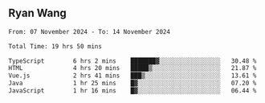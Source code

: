 ## Ryan Wang

<!--START_SECTION:waka-->

```txt
From: 07 November 2024 - To: 14 November 2024

Total Time: 19 hrs 50 mins

TypeScript        6 hrs 2 mins    ███████▓░░░░░░░░░░░░░░░░░   30.48 %
HTML              4 hrs 20 mins   █████▒░░░░░░░░░░░░░░░░░░░   21.87 %
Vue.js            2 hrs 41 mins   ███▒░░░░░░░░░░░░░░░░░░░░░   13.61 %
Java              1 hr 25 mins    █▓░░░░░░░░░░░░░░░░░░░░░░░   07.20 %
JavaScript        1 hr 16 mins    █▓░░░░░░░░░░░░░░░░░░░░░░░   06.44 %
```

<!--END_SECTION:waka-->
